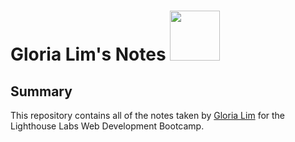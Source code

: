 # Gloria Lim's Notes <img src="https://media.giphy.com/media/TdusyuJAazK2ALs37L/giphy.gif" width="80">

## Summary

This repository contains all of the notes taken by [Gloria Lim](https://github.com/glowiep) for the Lighthouse Labs Web Development Bootcamp.